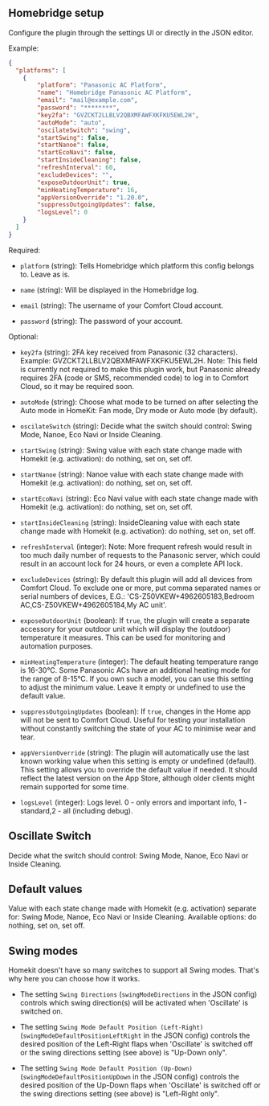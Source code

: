 ## Homebridge setup
Configure the plugin through the settings UI or directly in the JSON editor.

Example:

```json
{
  "platforms": [
    {
        "platform": "Panasonic AC Platform",
        "name": "Homebridge Panasonic AC Platform",
        "email": "mail@example.com",
        "password": "********",
        "key2fa": "GVZCKT2LLBLV2QBXMFAWFXKFKU5EWL2H",
        "autoMode": "auto",
        "oscilateSwitch": "swing",
        "startSwing": false,
        "startNanoe": false,
        "startEcoNavi": false,
        "startInsideCleaning": false,
        "refreshInterval": 60,
        "excludeDevices": "",
        "exposeOutdoorUnit": true,
        "minHeatingTemperature": 16,    
        "appVersionOverride": "1.20.0",
        "suppressOutgoingUpdates": false, 
        "logsLevel": 0
    }
  ]
}
```

Required:

* `platform` (string):
Tells Homebridge which platform this config belongs to. Leave as is.

* `name` (string):
Will be displayed in the Homebridge log.

* `email` (string):
The username of your Comfort Cloud account.

* `password` (string):
The password of your account.

Optional:

* `key2fa` (string): 
2FA key received from Panasonic (32 characters). Example: GVZCKT2LLBLV2QBXMFAWFXKFKU5EWL2H. Note: This field is currently not required to make this plugin work, but Panasonic already requires 2FA (code or SMS, recommended code) to log in to Comfort Cloud, so it may be required soon.

* `autoMode` (string):
Choose what mode to be turned on after selecting the Auto mode in HomeKit: Fan mode, Dry mode or Auto mode (by default).

* `oscilateSwitch` (string):
Decide what the switch should control: Swing Mode, Nanoe, Eco Navi or Inside Cleaning.

* `startSwing` (string):
Swing value with each state change made with Homekit (e.g. activation): do nothing, set on, set off.

* `startNanoe` (string):
Nanoe value with each state change made with Homekit (e.g. activation): do nothing, set on, set off.

* `startEcoNavi` (string):
Eco Navi value with each state change made with Homekit (e.g. activation): do nothing, set on, set off.

* `startInsideCleaning` (string):
InsideCleaning value with each state change made with Homekit (e.g. activation): do nothing, set on, set off.

* `refreshInterval` (integer):
Note: More frequent refresh would result in too much daily number of requests to the Panasonic server, which could result in an account lock for 24 hours, or even a complete API lock.

* `excludeDevices` (string): 
By default this plugin will add all devices from Comfort Cloud. To exclude one or more, put comma separated names or serial numbers of devices, E.G.: 'CS-Z50VKEW+4962605183,Bedroom AC,CS-Z50VKEW+4962605184,My AC unit'. 

* `exposeOutdoorUnit` (boolean):
If `true`, the plugin will create a separate accessory for your outdoor unit which will display the (outdoor) temperature it measures. This can be used for monitoring and automation purposes.

* `minHeatingTemperature` (integer):
The default heating temperature range is 16-30°C. Some Panasonic ACs have an additional heating mode for the range of 8-15°C. If you own such a model, you can use this setting to adjust the minimum value. Leave it empty or undefined to use the default value.

* `suppressOutgoingUpdates` (boolean):
If `true`, changes in the Home app will not be sent to Comfort Cloud. Useful for testing your installation without constantly switching the state of your AC to minimise wear and tear.

* `appVersionOverride` (string):
The plugin will automatically use the last known working value when this setting is empty or undefined (default). This setting allows you to override the default value if needed. It should reflect the latest version on the App Store, although older clients might remain supported for some time.

* `logsLevel` (integer):
Logs level. 0 - only errors and important info, 1 - standard,2 - all (including debug).

## Oscillate Switch

Decide what the switch should control: Swing Mode, Nanoe, Eco Navi or Inside Cleaning.

## Default values

Value with each state change made with Homekit (e.g. activation) separate for: Swing Mode, Nanoe, Eco Navi or Inside Cleaning. Available options: do nothing, set on, set off.

## Swing modes

Homekit doesn't have so many switches to support all Swing modes. That's why here you can choose how it works.

* The setting `Swing Directions` (`swingModeDirections` in the JSON config) controls which swing direction(s) will be activated when 'Oscillate' is switched on.

* The setting `Swing Mode Default Position (Left-Right)` (`swingModeDefaultPositionLeftRight` in the JSON config) controls the desired position of the Left-Right flaps when 'Oscillate' is switched off or the swing directions setting (see above) is "Up-Down only".

* The setting `Swing Mode Default Position (Up-Down)` (`swingModeDefaultPositionUpDown` in the JSON config) controls the desired position of the Up-Down flaps when 'Oscillate' is switched off or the swing directions setting (see above) is "Left-Right only".
